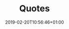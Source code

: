---
title: "Quotes"
description: ""
date: 2019-02-20T10:56:46+01:00
draft: false
weight: "4"
logo: "/images/customers/arkwright.png"
hidden: true
quotes:
    -   
        quote: "Ignite Analytics has made it easy to identify categories for framework agreements for our 4300 building associations, to conduct structured tender processes and follow-up our suppliers after the contracts has been signed"
        name: "Harris Khan​, Contract Manager, OBOS Forvaltning "
        logo: "/images/customers/obos.png"
        title: "Obos"
    -   
        quote: "Ignite Analytics helps us structure our transactional data, making it easy to work fact based with procurement across all our business units and categories. In addition, useful information regarding risks and opportunities are easily accessible for our users ​"
        name: "Ragnar Furru​, CPO, AF Gruppen"
        logo: "/images/customers/af-gruppen.svg"
        title: "AF Gruppen"
    -   
        quote: "Ignite Analytics provides full overview of the risks and opportunities and helps me in my strategic work. I also use it to prepare negotiations and reporting. It’s easy to use, with new functionality being added continuously."
        name: "Bogna Aadnevik​, CPO, Implenia Norge"
        logo: "/images/customers/Implenia_logo.png"
        title: "Implenia"
---